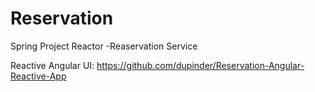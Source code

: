 # Reservation
 Spring Project Reactor -Reaservation Service


Reactive Angular UI:
https://github.com/dupinder/Reservation-Angular-Reactive-App
